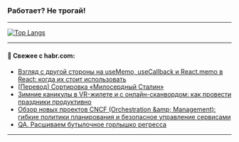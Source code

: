 ### Работает? Не трогай!

---
<!--
#### 🛠️ Technical stack:

![Java](https://img.shields.io/badge/Java-informational?logo=Oracle&style=flat&logoColor=white&color=FF4500)
![Kotlin](https://img.shields.io/badge/Kotlin-informational?logo=Kotlin&style=flat&logoColor=white&color=774D97)
![TS](https://img.shields.io/badge/TypeScript-informational?logo=typeScript&style=flat&logoColor=black&color=017acc)
![Python](https://img.shields.io/badge/Python-informational?logo=Python&style=flat&logoColor=black&color=ffdd54) <br>
![Spring](https://img.shields.io/badge/Spring-informational?logo=Spring&style=flat&logoColor=white&color=6DB33F) 
![SpringBoot](https://img.shields.io/badge/SpringBoot-informational?logo=SpringBoot&style=flat&logoColor=white&color=6DB33F)
![Nest](https://img.shields.io/badge/NestJS-informational?logo=NestJS&style=flat&logoColor=white&color=E0234E) 
![NodeJS](https://img.shields.io/badge/NodeJS-informational?logo=node.js&style=flat&logoColor=white&color=70A760)<br>
![PostgreSQL](https://img.shields.io/badge/PostgreSQL-informational?logo=PostgreSQL&style=flat&logoColor=white&color=DAA520)
![MongoDB](https://img.shields.io/badge/MongoDB-informational?logo=MongoDB&style=flat&logoColor=white&color=870000)
![Apache](https://img.shields.io/badge/Apache-informational?logo=apache&style=flat&logoColor=white&color=f74e28)

___ 
-->

<!--- #### 🛠️ : --->

[![Top Langs](https://github-readme-stats-82jvfl3w3-advtsettinggmailcoms-projects.vercel.app/api/top-langs/?username=zloylis&langs_count=10&hide_title=true&title_color=e6edf3&size_weight=0.5&count_weight=0.5&layout=compact&hide_progress=true&hide_border=true&theme=dracula)](https://github.com/zloylis)

<!---


####  :octocat:&nbsp;&nbsp; Статистика:

![GitHub stats](https://github-readme-stats-u2qms2cxw-advtsettinggmailcoms-projects.vercel.app/api?username=zloylis&show_icons=true&hide_border=true&theme=dracula&title_color=e6edf3&include_all_commits=true&count_private=true&hide_rank=false&hide_title=true&rank_icon=github)
-->
---

#### 💬 Свежее с habr.com:

<!-- BLOG-POST-LIST:START -->
- [Взгляд с другой стороны на useMemo, useCallback и React.memo в React: когда их стоит использовать](https://habr.com/ru/articles/871712/?utm_source=habrahabr&utm_medium=rss&utm_campaign=871712)
- [[Перевод] Сортировка «Милосердный Сталин»](https://habr.com/ru/companies/ruvds/articles/869746/?utm_source=habrahabr&utm_medium=rss&utm_campaign=869746)
- [Зимние каникулы в VR-жилете и с онлайн-сканвордом: как провести праздники продуктивно](https://habr.com/ru/companies/selectel/articles/869756/?utm_source=habrahabr&utm_medium=rss&utm_campaign=869756)
- [Обзор новых проектов CNCF &lpar;Orchestration &amp;amp; Management&rpar;: гибкие политики планирования и безопасное управление сервисами](https://habr.com/ru/companies/flant/articles/869310/?utm_source=habrahabr&utm_medium=rss&utm_campaign=869310)
- [QA. Расшиваем бутылочное горлышко регресса](https://habr.com/ru/articles/871694/?utm_source=habrahabr&utm_medium=rss&utm_campaign=871694)
<!-- BLOG-POST-LIST:END -->

---
